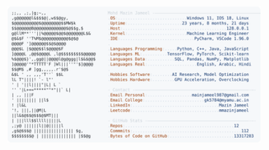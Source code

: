 <picture>
  <source srcset="https://raw.githubusercontent.com/mmazinjameel/mmazinjameel/main/dark_mode.svg?v=1753504107" media="(prefers-color-scheme: dark)">
  <img src="https://raw.githubusercontent.com/mmazinjameel/mmazinjameel/main/light_mode.svg?v=1753504107">
</picture>
